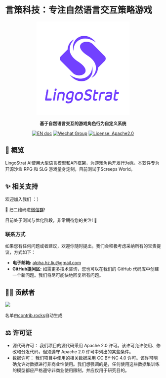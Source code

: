 # 言策科技：专注自然语言交互策略游戏
<p align="center">
<a href=""><img src="./logo.png" alt="MetaGPT logo: Enable GPT to work in software company, collaborating to tackle more complex tasks." width="300px"></a>
</p>

<p align="center">
<b>基于自然语言交互的游戏角色行为自定义系统</b>
</p>

<p align="center">
<a href="README.md"><img src="https://img.shields.io/badge/Document-English-blue.svg" alt="EN doc"></a>
<a href="https://github.com/AdamZmy/Rules-Project/blob/main/Wechat_Group.jpg"><img src="https://img.shields.io/badge/Wechat Group-微信测试群-green.svg" alt="Wechat Group"></a>
<a href="http://www.apache.org/licenses/"><img src="https://img.shields.io/badge/License-Apache2.0-orange.svg" alt="License: Apache2.0"></a>
</p>

## 📖 概览
LingoStrat AI使用大型语言模型和API框架，为游戏角色开发行为树。本软件专为开源沙盒 RPG 和 SLG 游戏量身定制，目前测试于Screeps World。

## ✨️ 相关支持
欢迎加入我们 ：）

📢 扫二维码进[微信群](https://github.com/Alphamasterliu/Rules-Project/blob/main/Wechat_Group.jpg)!

目前处于测试与优化阶段，非常期待您的关注! 🎉

### 联系方式

如果您有任何问题或者建议，欢迎你随时提出。我们会积极考虑采纳所有的宝贵提议，方式如下：
- **电子邮箱:** alpha.hz.liu@gmail.com
- **GitHub提问区:** 如需更多技术咨询，您也可以在我们的 GitHub 代码库中创建一个新问题。我们将尽可能快地回复所有问题。

## 👨‍💻‍ 贡献者

<a href="https://github.com/AdamZmy/Rules-Project/graphs/contributors">
  <img src="https://contrib.rocks/image?repo=AdamZmy/Rules-Project" />
</a>

名单由[contrib.rocks](https://contrib.rocks)自动生成

## ⚖️ 许可证

- 源代码许可： 我们项目的源代码采用 Apache 2.0 许可。该许可允许使用、修改和分发代码，但须遵守 Apache 2.0 许可中列出的某些条件。
- 数据许可： 我们项目中使用的相关数据采用 CC BY-NC 4.0 许可。该许可明确允许对数据进行非商业性使用。我们想强调的是，任何使用这些数据集训练的模型都应严格遵守非商业使用限制，并应仅用于研究目的。
